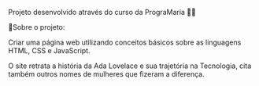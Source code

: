 Projeto desenvolvido através do curso da PrograMaria :woman_technologist:

:thought_balloon:Sobre o projeto:

Criar uma página web utilizando conceitos básicos sobre as linguagens HTML, CSS e JavaScript.

O site retrata a história da Ada Lovelace e sua trajetória na Tecnologia, cita também outros nomes de mulheres que fizeram a diferença. 

